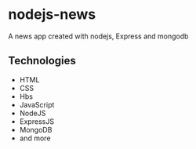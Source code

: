 # nodejs-news
A news app created with nodejs, Express and mongodb
## Technologies
* HTML
* CSS
* Hbs
* JavaScript
* NodeJS
* ExpressJS
* MongoDB
* and more 
